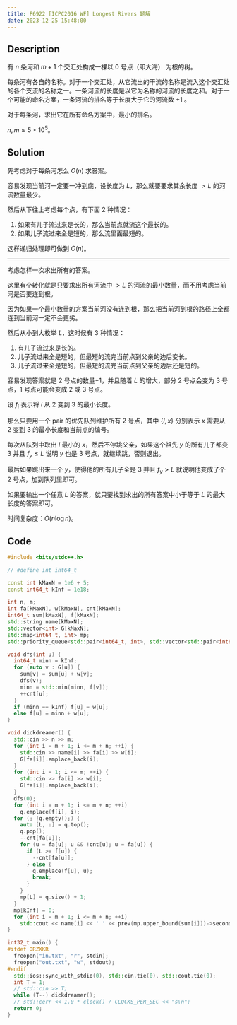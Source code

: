 ```yaml
---
title: P6922 [ICPC2016 WF] Longest Rivers 题解
date: 2023-12-25 15:48:00
---
```


## Description

有 $n$ 条河和 $m+1$ 个交汇处构成一棵以 $0$ 号点（即大海） 为根的树。

每条河有各自的名称。对于一个交汇处，从它流出的干流的名称是流入这个交汇处的各个支流的名称之一。一条河流的长度是以它为名称的河流的长度之和。对于一个可能的命名方案，一条河流的排名等于长度大于它的河流数 $+1$ 。

对于每条河，求出它在所有命名方案中，最小的排名。

$n,m\leq 5\times 10^5$。

## Solution

先考虑对于每条河怎么 $O(n)$ 求答案。

容易发现当前河一定要一冲到底，设长度为 $L$，那么就要要求其余长度 $>L$ 的河流数量最少。

然后从下往上考虑每个点，有下面 2 种情况：

1. 如果有儿子流过来是长的，那么当前点就流这个最长的。
2. 如果儿子流过来全是短的，那么流里面最短的。

这样递归处理即可做到 $O(n)$。

---

考虑怎样一次求出所有的答案。

这里有个转化就是只要求出所有河流中 $>L$ 的河流的最小数量，而不用考虑当前河是否要连到根。

因为如果一个最小数量的方案当前河没有连到根，那么把当前河到根的路径上全都连到当前河一定不会更劣。

然后从小到大枚举 $L$，这时候有 3 种情况：

1. 有儿子流过来是长的。
2. 儿子流过来全是短的，但最短的流完当前点到父亲的边后变长。
3. 儿子流过来全是短的，但最短的流完当前点到父亲的边后还是短的。

容易发现答案就是 2 号点的数量$+1$，并且随着 $L$ 的增大，部分 2 号点会变为 3 号点，1 号点可能会变成 2 或 3 号点。

设 $f_i$ 表示将 $i$ 从 2 变到 3 的最小长度。

那么只要用一个 pair 的优先队列维护所有 2 号点，其中 $\{l,x\}$ 分别表示 $x$ 需要从 2 变到 3 的最小长度和当前点的编号。

每次从队列中取出 $l$ 最小的 $x$，然后不停跳父亲，如果这个祖先 $y$ 的所有儿子都变 3 并且 $f_y\leq L$ 说明 $y$ 也是 3 号点，就继续跳，否则退出。

最后如果跳出来一个 $y$，使得他的所有儿子全是 3 并且 $f_y>L$ 就说明他变成了个 2 号点，加到队列里即可。

如果要输出一个任意 $L$ 的答案，就只要找到求出的所有答案中小于等于 $L$ 的最大长度的答案即可。

时间复杂度：$O(n\log n)$。

## Code

```cpp
#include <bits/stdc++.h>

// #define int int64_t

const int kMaxN = 1e6 + 5;
const int64_t kInf = 1e18;

int n, m;
int fa[kMaxN], w[kMaxN], cnt[kMaxN];
int64_t sum[kMaxN], f[kMaxN];
std::string name[kMaxN];
std::vector<int> G[kMaxN];
std::map<int64_t, int> mp;
std::priority_queue<std::pair<int64_t, int>, std::vector<std::pair<int64_t, int>>, std::greater<std::pair<int64_t, int>>> q;

void dfs(int u) {
  int64_t minn = kInf;
  for (auto v : G[u]) {
    sum[v] = sum[u] + w[v];
    dfs(v);
    minn = std::min(minn, f[v]);
    ++cnt[u];
  }
  if (minn == kInf) f[u] = w[u];
  else f[u] = minn + w[u];
}

void dickdreamer() {
  std::cin >> n >> m;
  for (int i = m + 1; i <= m + n; ++i) {
    std::cin >> name[i] >> fa[i] >> w[i];
    G[fa[i]].emplace_back(i);
  }
  for (int i = 1; i <= m; ++i) {
    std::cin >> fa[i] >> w[i];
    G[fa[i]].emplace_back(i);
  }
  dfs(0);
  for (int i = m + 1; i <= m + n; ++i)
    q.emplace(f[i], i);
  for (; !q.empty();) {
    auto [L, u] = q.top();
    q.pop();
    --cnt[fa[u]];
    for (u = fa[u]; u && !cnt[u]; u = fa[u]) {
      if (L >= f[u]) {
        --cnt[fa[u]];
      } else {
        q.emplace(f[u], u);
        break;
      }
    }
    mp[L] = q.size() + 1;
  }
  mp[kInf] = 0;
  for (int i = m + 1; i <= m + n; ++i)
    std::cout << name[i] << ' ' << prev(mp.upper_bound(sum[i]))->second << '\n';
}

int32_t main() {
#ifdef ORZXKR
  freopen("in.txt", "r", stdin);
  freopen("out.txt", "w", stdout);
#endif
  std::ios::sync_with_stdio(0), std::cin.tie(0), std::cout.tie(0);
  int T = 1;
  // std::cin >> T;
  while (T--) dickdreamer();
  // std::cerr << 1.0 * clock() / CLOCKS_PER_SEC << "s\n";
  return 0;
}
```
